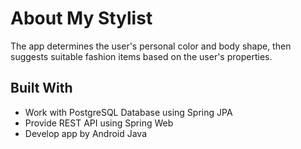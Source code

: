 # About My Stylist
The app determines the user's personal color and body shape, then suggests suitable fashion items based on the user's properties.

## Built With
 - Work with PostgreSQL Database using Spring JPA
 - Provide REST API using Spring Web
 - Develop app by Android Java
